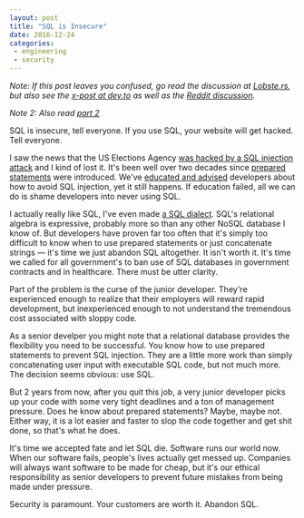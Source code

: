 ```yaml
---
layout: post
title: "SQL is Insecure"
date: 2016-12-24
categories:
 - engineering
 - security
---
```


*Note: If this post leaves you confused, go read the discussion at [Lobste.rs][lob], but also
see the [x-post at dev.to][dev.to] as well as the [Reddit discussion][reddit].*

*Note 2: Also read [part 2](http://timkellogg.me/blog/2016/12/26/sql-predict-future)*

SQL is insecure, tell everyone. If you use SQL, your website will get hacked. Tell everyone.

I saw the news that the US Elections Agency [was hacked by a SQL injection attack][1] and
I kind of lost it. It's been well over two decades since [prepared statements][1.5] were introduced.
We've [educated and advised][2] developers about how to avoid SQL injection, yet it still
happens. If education failed, all we can do is shame developers into never using SQL.

I actually really like SQL, I've even made [a SQL dialect][3]. SQL's relational algebra is
expressive, probably more so than any other NoSQL database I know of. But developers have 
proven far too often that it's simply too difficult to know when to use prepared statements
or just concatenate strings — it's time we just abandon SQL altogether. It isn't worth it.
It's time we called for all government's to ban use of SQL databases in government contracts
and in healthcare. There must be utter clarity.

Part of the problem is the curse of the junior developer. They're experienced enough to 
realize that their employers will reward rapid development, but inexperienced enough to not 
understand the tremendous cost associated with sloppy code. 

As a senior develper you might note that a relational database provides the flexibility you
need to be successful. You know how to use prepared statements to prevent SQL injection. They
are a little more work than simply concatenating user input with executable SQL code, but not 
much more. The decision seems obvious: use SQL.

But 2 years from now, after you quit this job, a very junior developer picks up your code
with some very tight deadlines and a ton of management pressure. Does he know about 
prepared statements? Maybe, maybe not. Either way, it is a lot easier and faster to slop the 
code together and get shit done, so that's what he does.

It's time we accepted fate and let SQL die. Software runs our world now. When our software
fails, people's lives actually get messed up. Companies will always want software to be made
for cheap, but it's our ethical responsibility as senior developers to prevent future 
mistakes from being made under pressure.

Security is paramount. Your customers are worth it. Abandon SQL.


 [1]: http://www.reuters.com/article/us-election-hack-commission-idUSKBN1442VC
 [1.5]: https://en.wikipedia.org/wiki/Prepared_statement
 [2]: https://ics-cert.us-cert.gov/sites/default/files/recommended_practices/DHS_Common_Cybersecurity_Vulnerabilities_ICS_2010.pdf
 [3]: http://docs.aws.amazon.com/iot/latest/developerguide/iot-sql-reference.html
 [lob]: https://lobste.rs/s/tneut0/sql_is_insecure
 [dev.to]: https://dev.to/kellogh/sql-is-insecure
 [reddit]: https://www.reddit.com/r/programming/comments/5k6p8d/sql_is_insecure/  
